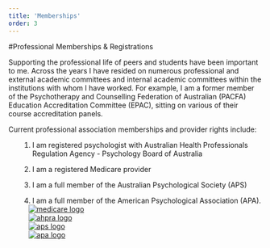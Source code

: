 ```yaml
---
title: 'Memberships'
order: 3
---
```


#Professional Memberships & Registrations

Supporting the professional life of peers and students have been important to me. Across the years I have resided on numerous professional and external academic committees and internal academic committees within the institutions with whom I have worked. For example, I am a former member of the Psychotherapy and Counselling Federation of Australian (PACFA) Education Accreditation Committee (EPAC), sitting on various of their course accreditation panels.

Current professional association memberships and provider rights
include:

 <ol>

1. I am registered psychologist with Australian Health Professionals
   Regulation Agency - Psychology Board of Australia

2. I am a registered Medicare provider

3. I am a full member of the Australian Psychological Society (APS)

4) I am a full member of the American Psychological Association (APA).

 <div class="ui divider hidden"></div>

<div class="ui cards">

<div class="ui card">
    <a style="margin: auto 1rem" href="https://www.humanservices.gov.au/organisations/health-professionals?utm_id=9">
    <img alt="medicare logo" src="https://stillwaterspsychology.com.au/logos/medicare.jpg"  class="ui medium centered middle aligned image" >
    </a>
</div>

<div class="ui card">
    <a style="margin: auto 1rem" href="https://www.ahpra.gov.au/">
    <img alt="ahpra logo" src="https://stillwaterspsychology.com.au/logos/ahpra.png"  class="ui medium centered middle aligned image" >
    </a>
</div>

<div class="ui card">
    <a style="margin: auto 1rem" href="https://www.psychology.org.au/">
    <img alt="aps logo" src="https://stillwaterspsychology.com.au/logos/aps.jpeg"  class="ui medium centered middle aligned image" >
    </a>
</div>

<div class="ui card">
    <a style="margin: auto 1rem"  href="https://www.apa.org/index">
    <img alt="apa logo" src="https://stillwaterspsychology.com.au/logos/apa.png"  class="ui medium centered middle aligned image" >
    </a>
</div>

</div>
